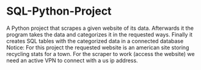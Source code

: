 # SQL-Python-Project
A Python project that scrapes a given website of its data. Afterwards it the program takes the data and categorizes it in the requested ways. Finally  it creates SQL tables with the categorized data in a connected database
Notice: For this project the requested website is an american site storing recycling stats for a town. For the scraper to work (access the website) we need an active VPN to connect with a us ip address.
